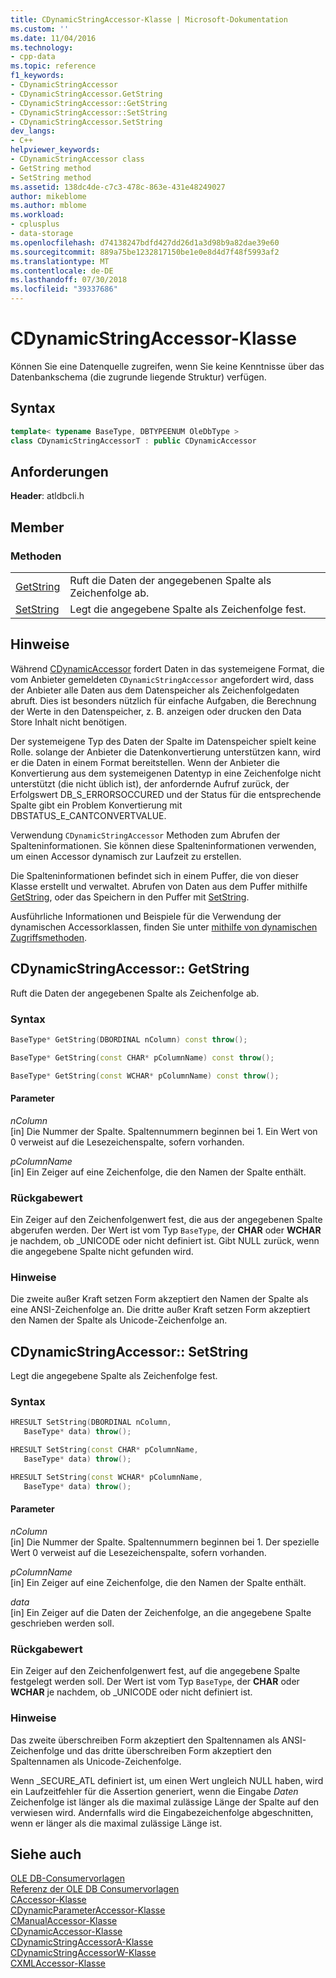 ```yaml
---
title: CDynamicStringAccessor-Klasse | Microsoft-Dokumentation
ms.custom: ''
ms.date: 11/04/2016
ms.technology:
- cpp-data
ms.topic: reference
f1_keywords:
- CDynamicStringAccessor
- CDynamicStringAccessor.GetString
- CDynamicStringAccessor::GetString
- CDynamicStringAccessor::SetString
- CDynamicStringAccessor.SetString
dev_langs:
- C++
helpviewer_keywords:
- CDynamicStringAccessor class
- GetString method
- SetString method
ms.assetid: 138dc4de-c7c3-478c-863e-431e48249027
author: mikeblome
ms.author: mblome
ms.workload:
- cplusplus
- data-storage
ms.openlocfilehash: d74138247bdfd427dd26d1a3d98b9a82dae39e60
ms.sourcegitcommit: 889a75be1232817150be1e0e8d4d7f48f5993af2
ms.translationtype: MT
ms.contentlocale: de-DE
ms.lasthandoff: 07/30/2018
ms.locfileid: "39337686"
---
```

# <a name="cdynamicstringaccessor-class"></a>CDynamicStringAccessor-Klasse
Können Sie eine Datenquelle zugreifen, wenn Sie keine Kenntnisse über das Datenbankschema (die zugrunde liegende Struktur) verfügen.  
  
## <a name="syntax"></a>Syntax  
  
```cpp
template< typename BaseType, DBTYPEENUM OleDbType >  
class CDynamicStringAccessorT : public CDynamicAccessor  
```  

## <a name="requirements"></a>Anforderungen  
 **Header**: atldbcli.h 

## <a name="members"></a>Member  
  
### <a name="methods"></a>Methoden  
  
|||  
|-|-|  
|[GetString](#getstring)|Ruft die Daten der angegebenen Spalte als Zeichenfolge ab.|  
|[SetString](#setstring)|Legt die angegebene Spalte als Zeichenfolge fest.|  
  
## <a name="remarks"></a>Hinweise  
 Während [CDynamicAccessor](../../data/oledb/cdynamicaccessor-class.md) fordert Daten in das systemeigene Format, die vom Anbieter gemeldeten `CDynamicStringAccessor` angefordert wird, dass der Anbieter alle Daten aus dem Datenspeicher als Zeichenfolgedaten abruft. Dies ist besonders nützlich für einfache Aufgaben, die Berechnung der Werte in den Datenspeicher, z. B. anzeigen oder drucken den Data Store Inhalt nicht benötigen.  
  
 Der systemeigene Typ des Daten der Spalte im Datenspeicher spielt keine Rolle. solange der Anbieter die Datenkonvertierung unterstützen kann, wird er die Daten in einem Format bereitstellen. Wenn der Anbieter die Konvertierung aus dem systemeigenen Datentyp in eine Zeichenfolge nicht unterstützt (die nicht üblich ist), der anfordernde Aufruf zurück, der Erfolgswert DB_S_ERRORSOCCURED und der Status für die entsprechende Spalte gibt ein Problem Konvertierung mit DBSTATUS_E_CANTCONVERTVALUE.  
  
 Verwendung `CDynamicStringAccessor` Methoden zum Abrufen der Spalteninformationen. Sie können diese Spalteninformationen verwenden, um einen Accessor dynamisch zur Laufzeit zu erstellen.  
  
 Die Spalteninformationen befindet sich in einem Puffer, die von dieser Klasse erstellt und verwaltet. Abrufen von Daten aus dem Puffer mithilfe [GetString](../../data/oledb/cdynamicstringaccessor-getstring.md), oder das Speichern in den Puffer mit [SetString](../../data/oledb/cdynamicstringaccessor-setstring.md).  
  
 Ausführliche Informationen und Beispiele für die Verwendung der dynamischen Accessorklassen, finden Sie unter [mithilfe von dynamischen Zugriffsmethoden](../../data/oledb/using-dynamic-accessors.md).  

## <a name="getstring"></a> CDynamicStringAccessor:: GetString
Ruft die Daten der angegebenen Spalte als Zeichenfolge ab.  
  
### <a name="syntax"></a>Syntax  
  
```cpp
BaseType* GetString(DBORDINAL nColumn) const throw();  

BaseType* GetString(const CHAR* pColumnName) const throw();  

BaseType* GetString(const WCHAR* pColumnName) const throw();  
```  
  
#### <a name="parameters"></a>Parameter  
 *nColumn*  
 [in] Die Nummer der Spalte. Spaltennummern beginnen bei 1. Ein Wert von 0 verweist auf die Lesezeichenspalte, sofern vorhanden.  
  
 *pColumnName*  
 [in] Ein Zeiger auf eine Zeichenfolge, die den Namen der Spalte enthält.  
  
### <a name="return-value"></a>Rückgabewert  
 Ein Zeiger auf den Zeichenfolgenwert fest, die aus der angegebenen Spalte abgerufen werden. Der Wert ist vom Typ `BaseType`, der **CHAR** oder **WCHAR** je nachdem, ob _UNICODE oder nicht definiert ist. Gibt NULL zurück, wenn die angegebene Spalte nicht gefunden wird.  
  
### <a name="remarks"></a>Hinweise  
 Die zweite außer Kraft setzen Form akzeptiert den Namen der Spalte als eine ANSI-Zeichenfolge an. Die dritte außer Kraft setzen Form akzeptiert den Namen der Spalte als Unicode-Zeichenfolge an.  
 
## <a name="setstring"></a> CDynamicStringAccessor:: SetString
Legt die angegebene Spalte als Zeichenfolge fest.  
  
### <a name="syntax"></a>Syntax  
  
```cpp
HRESULT SetString(DBORDINAL nColumn,  
   BaseType* data) throw();  

HRESULT SetString(const CHAR* pColumnName,  
   BaseType* data) throw();  

HRESULT SetString(const WCHAR* pColumnName,  
   BaseType* data) throw();  
```  
  
#### <a name="parameters"></a>Parameter  
 *nColumn*  
 [in] Die Nummer der Spalte. Spaltennummern beginnen bei 1. Der spezielle Wert 0 verweist auf die Lesezeichenspalte, sofern vorhanden.  
  
 *pColumnName*  
 [in] Ein Zeiger auf eine Zeichenfolge, die den Namen der Spalte enthält.  
  
 *data*  
 [in] Ein Zeiger auf die Daten der Zeichenfolge, an die angegebene Spalte geschrieben werden soll.  
  
### <a name="return-value"></a>Rückgabewert  
 Ein Zeiger auf den Zeichenfolgenwert fest, auf die angegebene Spalte festgelegt werden soll. Der Wert ist vom Typ `BaseType`, der **CHAR** oder **WCHAR** je nachdem, ob _UNICODE oder nicht definiert ist.  
  
### <a name="remarks"></a>Hinweise  
 Das zweite überschreiben Form akzeptiert den Spaltennamen als ANSI-Zeichenfolge und das dritte überschreiben Form akzeptiert den Spaltennamen als Unicode-Zeichenfolge.  
  
 Wenn _SECURE_ATL definiert ist, um einen Wert ungleich NULL haben, wird ein Laufzeitfehler für die Assertion generiert, wenn die Eingabe *Daten* Zeichenfolge ist länger als die maximal zulässige Länge der Spalte auf den verwiesen wird. Andernfalls wird die Eingabezeichenfolge abgeschnitten, wenn er länger als die maximal zulässige Länge ist.  
  
## <a name="see-also"></a>Siehe auch  
 [OLE DB-Consumervorlagen](../../data/oledb/ole-db-consumer-templates-cpp.md)   
 [Referenz der OLE DB Consumervorlagen](../../data/oledb/ole-db-consumer-templates-reference.md)   
 [CAccessor-Klasse](../../data/oledb/caccessor-class.md)   
 [CDynamicParameterAccessor-Klasse](../../data/oledb/cdynamicparameteraccessor-class.md)   
 [CManualAccessor-Klasse](../../data/oledb/cmanualaccessor-class.md)   
 [CDynamicAccessor-Klasse](../../data/oledb/cdynamicaccessor-class.md)   
 [CDynamicStringAccessorA-Klasse](../../data/oledb/cdynamicstringaccessora-class.md)   
 [CDynamicStringAccessorW-Klasse](../../data/oledb/cdynamicstringaccessorw-class.md)   
 [CXMLAccessor-Klasse](../../data/oledb/cxmlaccessor-class.md)